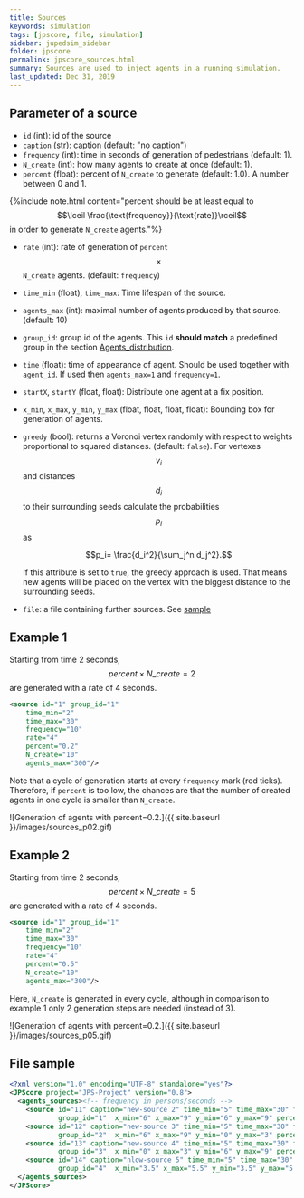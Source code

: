```yaml
---
title: Sources
keywords: simulation
tags: [jpscore, file, simulation]
sidebar: jupedsim_sidebar
folder: jpscore
permalink: jpscore_sources.html
summary: Sources are used to inject agents in a running simulation.
last_updated: Dec 31, 2019
---
```


## Parameter of a source

- `id` (int): id of the source
- `caption` (str): caption (default: "no caption")
- `frequency` (int): time in seconds of generation of pedestrians (default: 1).
- `N_create` (int): how many agents to create at once (default: 1).
- `percent` (float): percent of `N_create` to generate (default: 1.0). A number between 0 and 1.

{%include note.html content="percent should be at least equal to $$\lceil \frac{\text{frequency}}{\text{rate}}\rceil$$ in order to generate `N_create` agents."%}

- `rate` (int): rate of generation of `percent`$$\times$$`N_create` agents. (default: `frequency`)
- `time_min` (float), `time_max`: Time lifespan of the source.
- `agents_max` (int): maximal number of agents produced by that source. (default: 10)
- `group_id`: group id of the agents. This `id` **should match** a predefined group in the section [Agents_distribution](jpscore_inifile.html#agents_distribution).
- `time` (float): time of appearance of agent. Should be used together with `agent_id`. If used then `agents_max=1` and `frequency=1`.
- `startX`, `startY` (float, float): Distribute one agent at a fix position.
- `x_min`, `x_max`, `y_min`, `y_max` (float, float, float, float): Bounding box for generation of agents.
- `greedy` (bool): returns a Voronoi vertex randomly with respect to weights proportional to squared distances. (default: `false`).
   For vertexes $$v_i$$ and distances $$d_i$$ to their surrounding seeds
   calculate the probabilities $$p_i$$ as

   $$p_i= \frac{d_i^2}{\sum_j^n d_j^2}.$$

   If this attribute is set to `true`, the greedy approach is used.
   That means new agents will be placed on the vertex with the biggest distance to the surrounding seeds.
- `file`: a file containing further sources. See [sample](jpscore_sources.html#file-sample)



## Example 1

Starting from time 2 seconds, $$percent\times N\_create=2$$ are generated with a rate of 4 seconds.

```xml
<source id="1" group_id="1"
    time_min="2"
    time_max="30" 
    frequency="10"
    rate="4"
    percent="0.2" 
    N_create="10"
    agents_max="300"/>
```

Note that a cycle of generation starts at every `frequency` mark (red ticks).
Therefore, if `percent` is too low, the chances are that the number of created agents in one cycle is smaller than `N_create`.

![Generation of agents with percent=0.2.]({{ site.baseurl }}/images/sources_p02.gif)

## Example 2

Starting from time 2 seconds, $$percent\times N\_create=5$$ are generated with a rate of 4 seconds.

```xml
<source id="1" group_id="1"
    time_min="2"
    time_max="30" 
    frequency="10"
    rate="4"
    percent="0.5" 
    N_create="10"
    agents_max="300"/>
```

Here, `N_create` is generated in every cycle, although in comparison to example 1 only 2 generation steps are needed (instead of 3).


![Generation of agents with percent=0.2.]({{ site.baseurl }}/images/sources_p05.gif)

## File sample

```xml
<?xml version="1.0" encoding="UTF-8" standalone="yes"?>
<JPScore project="JPS-Project" version="0.8">
  <agents_sources><!-- frequency in persons/seconds -->
    <source id="11" caption="new-source 2" time_min="5" time_max="30" frequency="7" N_create="10" agents_max="300"
            group_id="1"  x_min="6" x_max="9" y_min="6" y_max="9" percent="0.5" rate="2"  greedy="true"/>
    <source id="12" caption="new-source 3" time_min="5" time_max="30" frequency="9" N_create="10" agents_max="300"
            group_id="2"  x_min="6" x_max="9" y_min="0" y_max="3" percent="0.5" rate="2"  greedy="true"/>
    <source id="13" caption="new-source 4" time_min="5" time_max="30" frequency="11" N_create="10" agents_max="300"
            group_id="3"  x_min="0" x_max="3" y_min="6" y_max="9" percent="0.5" rate="2"  greedy="true"/>
    <source id="14" caption="nlow-source 5" time_min="5" time_max="30" frequency="11" N_create="10" agents_max="300"
            group_id="4"  x_min="3.5" x_max="5.5" y_min="3.5" y_max="5.5" percent="0.5" rate="2"  greedy="true"/>
  </agents_sources>
</JPScore>
```
